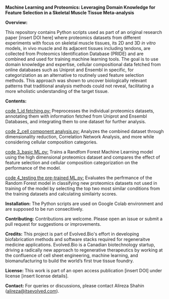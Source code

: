 ****Machine Learning and Proteomics: Leveraging Domain Knowledge for Feature Selection in a Skeletal Muscle Tissue Meta-analysis****

**Overview:**

This repository contains Python scripts used as part of an original research paper [insert DOI here] where proteomics datasets from different experiments with focus on skeletal muscle tissues, its 2D and 3D _in vitro_ models, in vivo muscle and its adjacent tissues including tendons, are collected from Proteomics Identification Database (PRIDE) and are combined and used for training machine learning tools. The goal is to use domain knowledge and expertise, cellular compositional data fetched from online databases such as Uniprot and Ensembl in specific, for categoriziation as an alternative to routinely used feature selection methods. This approach was shown to uncover biologically relevant patterns that traditional analysis methods could not reveal, facilitating a more wholistic understanding of the target tissue.

**Contents:**

<ins>code 1_id fetching.py:</ins> Preprocesses the individual proteomics datasets, annotating them with information fetched from Uniprot and Ensembl Databases, and integrating them to one dataset for further analysis.

<ins>code 2_cell component analysis.py:</ins> Analyzes the combined dataset through dimensionality reduction, Correlation Network Analysis, and more while considering cellular composition categories.

<ins>code 3_basic ML.py:</ins> Trains a Randfom Forest Machine Learning model using the high dimensional proteomics dataset and compares the effect of feature selection and cellular composition categorization on the performance of the model.

<ins>code 4_testing the pre-trained ML.py:</ins> Evaluates the perfrmance of the Random Forest model in classifying new proteomics datasets not used in training of the model by selecting the top two most similar conditions from the training datasets and calculating similairty scores.


**Installation:**
The Python scripts are used on Google Colab environment and are supposed to be run consecitively.

**Contributing:**
Contributions are welcome. Please open an issue or submit a pull request for suggestions or improvements.

**Credits:**
This project is part of Evolved.Bio's effort in developing biofabrication methods and software stacks required for regeneraitve medicine applications. Evolved.Bio is a Canadian biotechnology startup, driving a radically new approach to regenerative therapeutics by working at the confluence of cell sheet engineering, machine learning, and biomanufacturing to build the world’s first true tissue foundry.

**License:**
This work is part of an open access publication [insert DOI] under license [insert license details].

**Contact:**
For queries or discussions, please contact Alireza Shahin (alireza@itsevolved.com).
